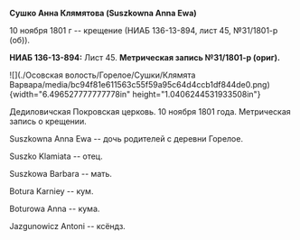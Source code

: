 **Сушко Анна Клямятова (Suszkowna Anna Ewa)**

10 ноября 1801 г -- крещение (НИАБ 136-13-894, лист 45, №31/1801-р
(об)).

**НИАБ 136-13-894:** Лист 45. **Метрическая запись №31/1801-р (ориг).**

![](./Осовская волость/Горелое/Сушки/Клямята Варвара/media/bc94f81e611563c55f59a95c64d4ccb1df844de0.png){width="6.496527777777778in"
height="1.0406244531933508in"}

Дедиловичская Покровская церковь. 10 ноября 1801 года. Метрическая
запись о крещении.

Suszkowna Anna Ewa -- дочь родителей с деревни Горелое.

Suszko Klamiata -- отец.

Suszkowa Barbara -- мать.

Botura Karniey -- кум.

Boturowa Anna -- кума.

Jazgunowicz Antoni -- ксёндз.
